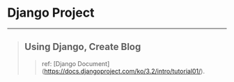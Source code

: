 # Django Project
***
> ## Using Django, Create Blog
>   >
>   > ref: [Django Document] (https://docs.djangoproject.com/ko/3.2/intro/tutorial01/).
>   >
>   >

